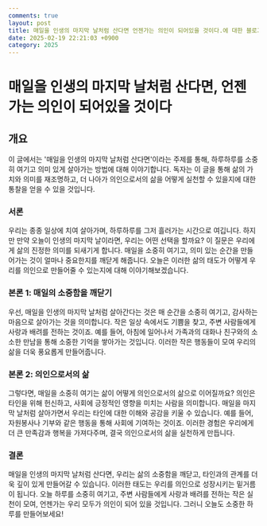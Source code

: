 ```yaml
---
comments: true
layout: post
title: 매일을 인생의 마지막 날처럼 산다면 언젠가는 의인이 되어있을 것이다.에 대한 블로그 글
date: 2025-02-19 22:21:03 +0900
category: 2025
---
```


# 매일을 인생의 마지막 날처럼 산다면, 언젠가는 의인이 되어있을 것이다

## 개요
이 글에서는 '매일을 인생의 마지막 날처럼 산다면'이라는 주제를 통해, 하루하루를 소중히 여기고 의미 있게 살아가는 방법에 대해 이야기합니다. 독자는 이 글을 통해 삶의 가치와 의미를 재조명하고, 더 나아가 의인으로서의 삶을 어떻게 실천할 수 있을지에 대한 통찰을 얻을 수 있을 것입니다.

### 서론
우리는 종종 일상에 치여 살아가며, 하루하루를 그저 흘러가는 시간으로 여깁니다. 하지만 만약 오늘이 인생의 마지막 날이라면, 우리는 어떤 선택을 할까요? 이 질문은 우리에게 삶의 진정한 의미를 되새기게 합니다. 매일을 소중히 여기고, 의미 있는 순간을 만들어가는 것이 얼마나 중요한지를 깨닫게 해줍니다. 오늘은 이러한 삶의 태도가 어떻게 우리를 의인으로 만들어줄 수 있는지에 대해 이야기해보겠습니다.

### 본론 1: 매일의 소중함을 깨닫기
우선, 매일을 인생의 마지막 날처럼 살아간다는 것은 매 순간을 소중히 여기고, 감사하는 마음으로 살아가는 것을 의미합니다. 작은 일상 속에서도 기쁨을 찾고, 주변 사람들에게 사랑과 배려를 전하는 것이죠. 예를 들어, 아침에 일어나서 가족과의 대화나 친구와의 소소한 만남을 통해 소중한 기억을 쌓아가는 것입니다. 이러한 작은 행동들이 모여 우리의 삶을 더욱 풍요롭게 만들어줍니다.

### 본론 2: 의인으로서의 삶
그렇다면, 매일을 소중히 여기는 삶이 어떻게 의인으로서의 삶으로 이어질까요? 의인은 타인을 위해 헌신하고, 사회에 긍정적인 영향을 미치는 사람을 의미합니다. 매일을 마지막 날처럼 살아가면서 우리는 타인에 대한 이해와 공감을 키울 수 있습니다. 예를 들어, 자원봉사나 기부와 같은 행동을 통해 사회에 기여하는 것이죠. 이러한 경험은 우리에게 더 큰 만족감과 행복을 가져다주며, 결국 의인으로서의 삶을 실천하게 만듭니다.

### 결론
매일을 인생의 마지막 날처럼 산다면, 우리는 삶의 소중함을 깨닫고, 타인과의 관계를 더욱 깊이 있게 만들어갈 수 있습니다. 이러한 태도는 우리를 의인으로 성장시키는 밑거름이 됩니다. 오늘 하루를 소중히 여기고, 주변 사람들에게 사랑과 배려를 전하는 작은 실천이 모여, 언젠가는 우리 모두가 의인이 되어 있을 것입니다. 그러니 오늘도 소중한 하루를 만들어보세요!